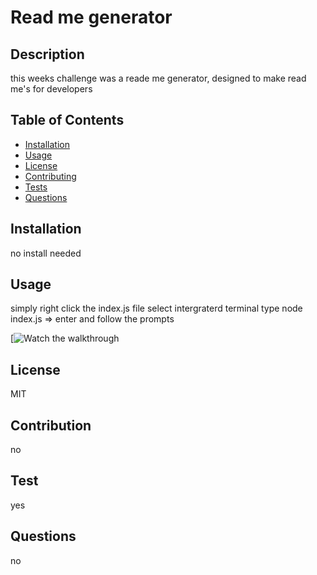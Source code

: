 # Read me generator
  ## Description
  this weeks challenge was a reade me generator, designed to make read me's for developers
  ## Table of Contents 
  * [Installation](#installation)
  * [Usage](#usage)
  * [License](#license)
  * [Contributing](#contributing)
  * [Tests](#tests)
  * [Questions](#questions)
  
  
  ## Installation
  no install needed 
  ## Usage
  simply right click the index.js file select intergraterd terminal type node index.js => enter and follow the prompts

  [![Watch the walkthrough](https://watch.screencastify.com/v/O9ucYvrU8EbLnudmVCT2)

  ## License
  MIT 
  ## Contribution
  no
  ## Test
  yes 
  ## Questions
  no
  
  